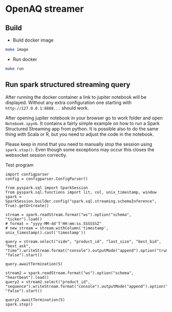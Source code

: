 # OpenAQ streamer

## Build

- Build docker image
```bash
make image
```

- Run docker
```bash
make run
```

## Run spark structured streaming query
After running the docker container a link to jupiter notebook will be displayed.
Without any extra configuration one starting with `http://127.0.0.1:8888...` should work.

After opening jupiter notebook in your browser go to work folder and open `Notebook.ipynb`.
It contains a fairly simple example on how to run a Spark Structured Streaming app from python.
It is possible also to do the same thing with Scala or R, but you need to adjust the code in the notebook.

Please keep in mind that you need to manually stop the session using `spark.stop()`.
Even though some exceptions may occur this closes the websocket session correctly.

Test program

```
import configparser
config = configparser.ConfigParser()

from pyspark.sql import SparkSession
from pyspark.sql.functions import lit, col, unix_timestamp, window
spark = SparkSession.builder.config("spark.sql.streaming.schemaInference", True).getOrCreate()

stream = spark.readStream.format("ws").option("schema", "ticker").load()
# format = "yyyy-MM-dd'T'HH:mm:ss.SSSSSSZ"
# new_stream = stream.withColumn('timestamp', unix_timestamp().cast('timestamp'))

query = stream.select("side", "product_id", "last_size", "best_bid", "best_ask", "time").writeStream.format("console").outputMode("append").option("truncate", "false").start()

query.awaitTermination(5)

stream2 = spark.readStream.format("ws").option("schema", "heartbeat").load()
query2 = stream2.select("product_id", "sequence").writeStream.format("console").outputMode("append").option("truncate", "false").start()

query2.awaitTermination(5)
spark.stop()
```
